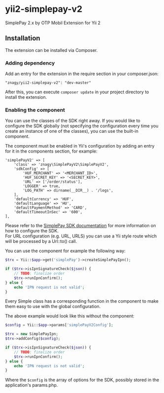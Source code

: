 # yii2-simplepay-v2
SimplePay 2.x by OTP Mobil Extension for Yii 2

## Installation
The extension can be installed via Composer.

### Adding dependency
Add an entry for the extension in the require section in your composer.json:
```
"znagy/yii2-simplepay-v2": "dev-master"
```
After this, you can execute `composer update` in your project directory to install the extension.

### Enabling the component
You can use the classes of the SDK right away. If you would like to configure the SDK globally (not specifying the configuration every time you create an instance of one of the classes), you can use the built-in component.

The component must be enabled in Yii's configuration by adding an entry for it in the components section, for example:
```
'simplePayV2' => [
    'class' => 'znagy\SimplePayV2\SimplePayV2',
    'sdkConfig' => [
        'HUF_MERCHANT' => '<MERCHANT_ID>',
        'HUF_SECRET_KEY' => '<SECRET_KEY>',
        'URL' => ['/order/status'],
        'LOGGER' => true,
        'LOG_PATH' => dirname(__DIR__) . '/logs',
    ],
    'defaultCurrency' => 'HUF',
    'defaultLanguage' => 'HU',
    'defaultPaymentMethod' => 'CARD',
    'defaultTimeoutInSec' => '600',
],
```

Please refer to the [SimplePay SDK documentation](http://simplepartner.hu/download.php?target=dochu) for more information on how to configure the SDK.  
For URL configuration (e.g. URL, URLS) you can use a Yii style route which will be processed by a Url::to() call.

You can use the component for example the following way:
```php
$trx = Yii::$app->get('simplePay')->createSimplePayIpn();

if ($trx->isIpnSignatureCheck($json)) {
    // TODO: finalize order
    $trx->runIpnConfirm();
} else {
    echo 'IPN request is not valid';
}
```
Every Simple class has a corresponding function in the component to make them easy to use with the global configuration.

The above example would look like this without the component:
```php
$config = Yii::$app->params['simplePayV2Config'];

$trx = new SimplePayIpn;
$trx->addConfig($config);

if ($trx->isIpnSignatureCheck($json)) {
    // TODO: finalize order
    $trx->runIpnConfirm();
} else {
    echo 'IPN request is not valid';
}
```
Where the ``$config`` is the array of options for the SDK, possibly stored in the application's params.php.
